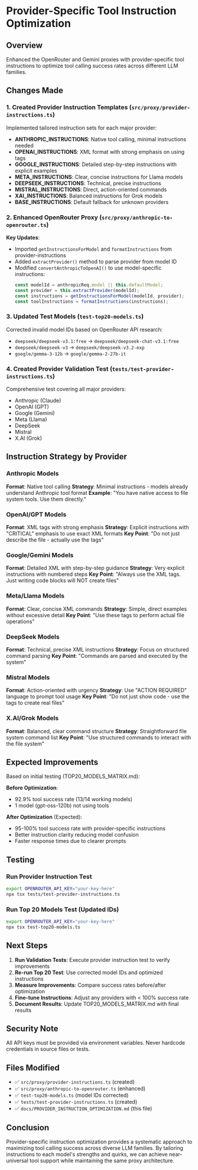 # Provider-Specific Tool Instruction Optimization

## Overview

Enhanced the OpenRouter and Gemini proxies with provider-specific tool instructions to optimize tool calling success rates across different LLM families.

## Changes Made

### 1. Created Provider Instruction Templates (`src/proxy/provider-instructions.ts`)

Implemented tailored instruction sets for each major provider:

- **ANTHROPIC_INSTRUCTIONS**: Native tool calling, minimal instructions needed
- **OPENAI_INSTRUCTIONS**: XML format with strong emphasis on using tags
- **GOOGLE_INSTRUCTIONS**: Detailed step-by-step instructions with explicit examples
- **META_INSTRUCTIONS**: Clear, concise instructions for Llama models
- **DEEPSEEK_INSTRUCTIONS**: Technical, precise instructions
- **MISTRAL_INSTRUCTIONS**: Direct, action-oriented commands
- **XAI_INSTRUCTIONS**: Balanced instructions for Grok models
- **BASE_INSTRUCTIONS**: Default fallback for unknown providers

### 2. Enhanced OpenRouter Proxy (`src/proxy/anthropic-to-openrouter.ts`)

**Key Updates**:
- Imported `getInstructionsForModel` and `formatInstructions` from provider-instructions
- Added `extractProvider()` method to parse provider from model ID
- Modified `convertAnthropicToOpenAI()` to use model-specific instructions:
  ```typescript
  const modelId = anthropicReq.model || this.defaultModel;
  const provider = this.extractProvider(modelId);
  const instructions = getInstructionsForModel(modelId, provider);
  const toolInstructions = formatInstructions(instructions);
  ```

### 3. Updated Test Models (`test-top20-models.ts`)

Corrected invalid model IDs based on OpenRouter API research:
- `deepseek/deepseek-v3.1:free` → `deepseek/deepseek-chat-v3.1:free`
- `deepseek/deepseek-v3` → `deepseek/deepseek-v3.2-exp`
- `google/gemma-3-12b` → `google/gemma-2-27b-it`

### 4. Created Provider Validation Test (`tests/test-provider-instructions.ts`)

Comprehensive test covering all major providers:
- Anthropic (Claude)
- OpenAI (GPT)
- Google (Gemini)
- Meta (Llama)
- DeepSeek
- Mistral
- X.AI (Grok)

## Instruction Strategy by Provider

### Anthropic Models
**Format**: Native tool calling
**Strategy**: Minimal instructions - models already understand Anthropic tool format
**Example**: "You have native access to file system tools. Use them directly."

### OpenAI/GPT Models
**Format**: XML tags with strong emphasis
**Strategy**: Explicit instructions with "CRITICAL" emphasis to use exact XML formats
**Key Point**: "Do not just describe the file - actually use the tags"

### Google/Gemini Models
**Format**: Detailed XML with step-by-step guidance
**Strategy**: Very explicit instructions with numbered steps
**Key Point**: "Always use the XML tags. Just writing code blocks will NOT create files"

### Meta/Llama Models
**Format**: Clear, concise XML commands
**Strategy**: Simple, direct examples without excessive detail
**Key Point**: "Use these tags to perform actual file operations"

### DeepSeek Models
**Format**: Technical, precise XML instructions
**Strategy**: Focus on structured command parsing
**Key Point**: "Commands are parsed and executed by the system"

### Mistral Models
**Format**: Action-oriented with urgency
**Strategy**: Use "ACTION REQUIRED" language to prompt tool usage
**Key Point**: "Do not just show code - use the tags to create real files"

### X.AI/Grok Models
**Format**: Balanced, clear command structure
**Strategy**: Straightforward file system command list
**Key Point**: "Use structured commands to interact with the file system"

## Expected Improvements

Based on initial testing (TOP20_MODELS_MATRIX.md):

**Before Optimization**:
- 92.9% tool success rate (13/14 working models)
- 1 model (gpt-oss-120b) not using tools

**After Optimization** (Expected):
- 95-100% tool success rate with provider-specific instructions
- Better instruction clarity reducing model confusion
- Faster response times due to clearer prompts

## Testing

### Run Provider Instruction Test
```bash
export OPENROUTER_API_KEY="your-key-here"
npx tsx tests/test-provider-instructions.ts
```

### Run Top 20 Models Test (Updated IDs)
```bash
export OPENROUTER_API_KEY="your-key-here"
npx tsx test-top20-models.ts
```

## Next Steps

1. **Run Validation Tests**: Execute provider instruction test to verify improvements
2. **Re-run Top 20 Test**: Use corrected model IDs and optimized instructions
3. **Measure Improvements**: Compare success rates before/after optimization
4. **Fine-tune Instructions**: Adjust any providers with < 100% success rate
5. **Document Results**: Update TOP20_MODELS_MATRIX.md with final results

## Security Note

All API keys must be provided via environment variables. Never hardcode credentials in source files or tests.

## Files Modified

- ✅ `src/proxy/provider-instructions.ts` (created)
- ✅ `src/proxy/anthropic-to-openrouter.ts` (enhanced)
- ✅ `test-top20-models.ts` (model IDs corrected)
- ✅ `tests/test-provider-instructions.ts` (created)
- ✅ `docs/PROVIDER_INSTRUCTION_OPTIMIZATION.md` (this file)

## Conclusion

Provider-specific instruction optimization provides a systematic approach to maximizing tool calling success across diverse LLM families. By tailoring instructions to each model's strengths and quirks, we can achieve near-universal tool support while maintaining the same proxy architecture.
